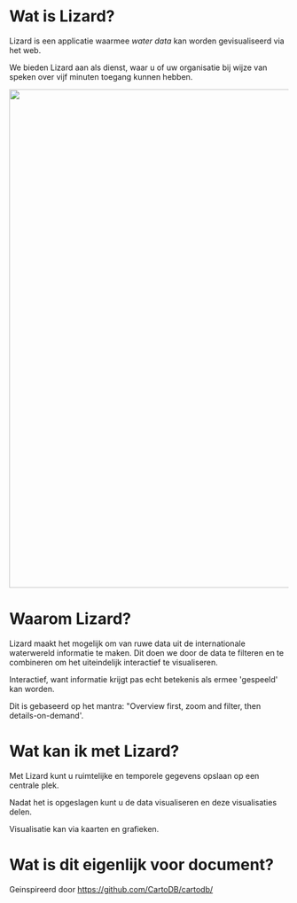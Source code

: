 # Wat is Lizard? #

Lizard is een applicatie waarmee *water data* kan worden gevisualiseerd via het web.

We bieden Lizard aan als dienst, waar u of uw organisatie bij wijze van speken over vijf minuten toegang kunnen hebben.

<img src="https://dl.dropboxusercontent.com/u/135100/Screen%20Shot%202013-08-15%20at%203.56.41%20PM.png" width="900px">


# Waarom Lizard? #

Lizard maakt het mogelijk om van ruwe data uit de internationale waterwereld informatie te maken.
Dit doen we door de data te filteren en te combineren om het uiteindelijk interactief te visualiseren.

Interactief, want informatie krijgt pas echt betekenis als ermee 'gespeeld' kan worden.

Dit is gebaseerd op het mantra: "Overview first, zoom and filter, then details-on-demand'.


# Wat kan ik met Lizard? #

Met Lizard kunt u ruimtelijke en temporele gegevens opslaan op een centrale plek.

Nadat het is opgeslagen kunt u de data visualiseren en deze visualisaties delen.

Visualisatie kan via kaarten en grafieken.


 


# Wat is dit eigenlijk voor document? #

Geinspireerd door https://github.com/CartoDB/cartodb/
